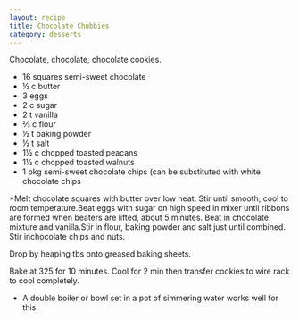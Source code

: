 ```yaml
---
layout: recipe
title: Chocolate Chubbies
category: desserts
---
```

Chocolate, chocolate, chocolate cookies.

- 16 squares semi-sweet chocolate
- ½ c butter
- 3 eggs
- 2 c sugar
- 2 t vanilla
- ⅔ c flour
- ½ t baking powder
- ½ t salt<br />
- 1½ c chopped toasted peacans
- 1½ c chopped toasted walnuts
- 1 pkg semi-sweet chocolate chips (can be substituted with white chocolate chips

*Melt chocolate squares with butter over low heat. Stir until smooth; cool to room temperature.Beat eggs with sugar on high
speed in mixer until ribbons are formed when beaters are lifted, about 5 minutes. Beat in chocolate mixture and vanilla.Stir in
flour, baking powder and salt just until combined.&nbsp; Stir inchocolate chips and nuts. 

Drop by heaping tbs onto greased baking sheets. 

Bake at 325 for 10 minutes.  Cool for 2 min then transfer cookies to wire rack to cool completely.

* A double boiler or bowl set in a pot of simmering water works well for this.
